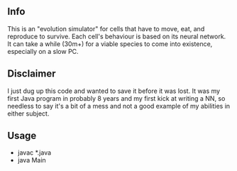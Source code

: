 ## Info

This is an "evolution simulator" for cells that have to move, eat, and reproduce to survive. Each cell's behaviour is based on its neural network. It can take a while (30m+) for a viable species to come into existence, especially on a slow PC.

## Disclaimer

I just dug up this code and wanted to save it before it was lost. It was my first Java program in probably 8 years and my first kick at writing a NN, so needless to say it's a bit of a mess and not a good example of my abilities in either subject.

## Usage

* javac *.java
* java Main